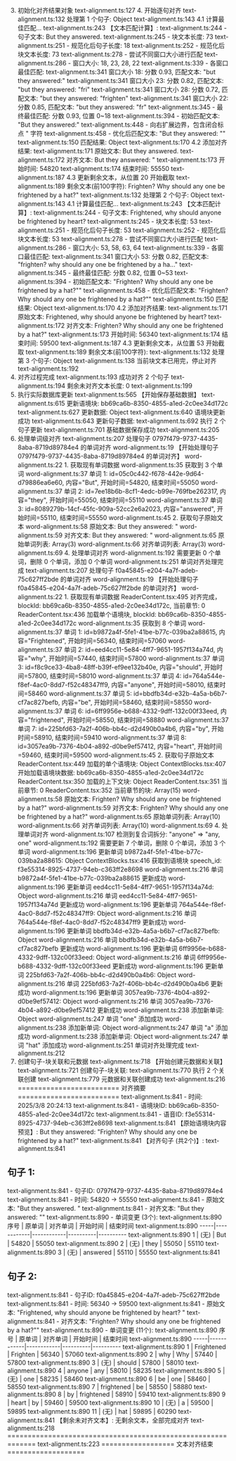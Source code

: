 3. 初始化对齐结果对象
text-alignment.ts:127 4. 开始逐句对齐
text-alignment.ts:132 
处理第 1 个句子: Object
text-alignment.ts:143 4.1 计算最佳匹配...
text-alignment.ts:243 【文本匹配计算】:
text-alignment.ts:244 - 句子文本: But they answered. 
text-alignment.ts:245 - 块文本长度: 73
text-alignment.ts:251 - 规范化后句子长度: 18
text-alignment.ts:252 - 规范化后块文本长度: 73
text-alignment.ts:278 - 尝试不同窗口大小进行匹配
text-alignment.ts:286 - 窗口大小: 18, 23, 28, 22
text-alignment.ts:339 - 各窗口最佳匹配:
text-alignment.ts:341   窗口大小 18: 分数 0.93, 匹配文本: "but they answered:"
text-alignment.ts:341   窗口大小 23: 分数 0.82, 匹配文本: "but they answered: "fri"
text-alignment.ts:341   窗口大小 28: 分数 0.72, 匹配文本: "but they answered: "frighten"
text-alignment.ts:341   窗口大小 22: 分数 0.85, 匹配文本: "but they answered: "fr"
text-alignment.ts:345 - 最终最佳匹配: 分数 0.93, 位置 0~18
text-alignment.ts:394 - 初始匹配文本: "But they answered:"
text-alignment.ts:448 - 向右扩展边界，包含闭合标点 " 字符
text-alignment.ts:458 - 优化后匹配文本: "But they answered: ""
text-alignment.ts:150 匹配结果: Object
text-alignment.ts:170 4.2 添加对齐结果:
text-alignment.ts:171 原始文本: But they answered. 
text-alignment.ts:172 对齐文本: But they answered: "
text-alignment.ts:173 开始时间: 54820
text-alignment.ts:174 结束时间: 55550
text-alignment.ts:187 4.3 更新剩余文本，从位置 20 开始截取
text-alignment.ts:189 剩余文本(前100字符): Frighten? Why should any one be frightened by a hat?"
text-alignment.ts:132 
处理第 2 个句子: Object
text-alignment.ts:143 4.1 计算最佳匹配...
text-alignment.ts:243 【文本匹配计算】:
text-alignment.ts:244 - 句子文本: Frightened, why should anyone be frightened by heart? 
text-alignment.ts:245 - 块文本长度: 53
text-alignment.ts:251 - 规范化后句子长度: 53
text-alignment.ts:252 - 规范化后块文本长度: 53
text-alignment.ts:278 - 尝试不同窗口大小进行匹配
text-alignment.ts:286 - 窗口大小: 53, 58, 63, 64
text-alignment.ts:339 - 各窗口最佳匹配:
text-alignment.ts:341   窗口大小 53: 分数 0.82, 匹配文本: "frighten? why should any one be frightened by a ha..."
text-alignment.ts:345 - 最终最佳匹配: 分数 0.82, 位置 0~53
text-alignment.ts:394 - 初始匹配文本: "Frighten? Why should any one be frightened by a hat?""
text-alignment.ts:458 - 优化后匹配文本: "Frighten? Why should any one be frightened by a hat?""
text-alignment.ts:150 匹配结果: Object
text-alignment.ts:170 4.2 添加对齐结果:
text-alignment.ts:171 原始文本: Frightened, why should anyone be frightened by heart? 
text-alignment.ts:172 对齐文本: Frighten? Why should any one be frightened by a hat?"
text-alignment.ts:173 开始时间: 56340
text-alignment.ts:174 结束时间: 59500
text-alignment.ts:187 4.3 更新剩余文本，从位置 53 开始截取
text-alignment.ts:189 剩余文本(前100字符): 
text-alignment.ts:132 
处理第 3 个句子: Object
text-alignment.ts:138 当前块文本已用完，停止对齐
text-alignment.ts:192 
5. 对齐过程完成
text-alignment.ts:193 成功对齐 2 个句子
text-alignment.ts:194 剩余未对齐文本长度: 0
text-alignment.ts:199 
7. 执行实际数据库更新
text-alignment.ts:565 【开始保存基础数据】
text-alignment.ts:615 更新语境块: bb69ca6b-8350-4855-a1ed-2c0ee34d172c
text-alignment.ts:627 更新数据: Object
text-alignment.ts:640 语境块更新成功
text-alignment.ts:643 更新句子数据:
text-alignment.ts:692 执行 2 个句子更新
text-alignment.ts:701 基础数据保存成功
text-alignment.ts:205 
8. 处理单词级对齐
text-alignment.ts:207 处理句子 0797f479-9737-4435-8aba-8719d89784e4 的单词对齐
word-alignment.ts:19 【开始处理句子 0797f479-9737-4435-8aba-8719d89784e4 的单词对齐】
word-alignment.ts:22 1. 获取现有单词数据
word-alignment.ts:35 获取到 3 个单词
word-alignment.ts:37 单词 1: id=05c0c442-f678-442e-9d64-d79886ea6e60, 内容="But", 开始时间=54820, 结束时间=55050
word-alignment.ts:37 单词 2: id=7ee18b6b-8cf1-4edc-b99e-769fbe262317, 内容="they", 开始时间=55050, 结束时间=55110
word-alignment.ts:37 单词 3: id=8089279b-14cf-45fc-909a-52cc2e6a2023, 内容="answered", 开始时间=55110, 结束时间=55550
word-alignment.ts:45 2. 获取句子原始文本
word-alignment.ts:58 原始文本: But they answered: "
word-alignment.ts:59 对齐文本: But they answered: "
word-alignment.ts:65 原始单词列表: Array(3)
word-alignment.ts:66 对齐单词列表: Array(3)
word-alignment.ts:69 4. 处理单词对齐
word-alignment.ts:192 需要更新 0 个单词，删除 0 个单词，添加 0 个单词
word-alignment.ts:251 单词对齐处理完成
text-alignment.ts:207 处理句子 f0a45845-e204-4a7f-adeb-75c627ff2bde 的单词对齐
word-alignment.ts:19 【开始处理句子 f0a45845-e204-4a7f-adeb-75c627ff2bde 的单词对齐】
word-alignment.ts:22 1. 获取现有单词数据
ReaderContent.tsx:495 对齐完成，blockId: bb69ca6b-8350-4855-a1ed-2c0ee34d172c, 当前章节: 0
ReaderContent.tsx:436 加载单个语境块, blockId: bb69ca6b-8350-4855-a1ed-2c0ee34d172c
word-alignment.ts:35 获取到 8 个单词
word-alignment.ts:37 单词 1: id=b9872a4f-5fe1-41be-b77c-039ba2a88615, 内容="Frightened", 开始时间=56340, 结束时间=57060
word-alignment.ts:37 单词 2: id=eed4cc11-5e84-4ff7-9651-1957f134a74d, 内容="why", 开始时间=57440, 结束时间=57800
word-alignment.ts:37 单词 3: id=f8c9ce33-4ba8-48ff-b39f-ef9ee132b40e, 内容="should", 开始时间=57800, 结束时间=58010
word-alignment.ts:37 单词 4: id=764a544e-f8ef-4ac0-8dd7-f52c48347ff9, 内容="anyone", 开始时间=58010, 结束时间=58460
word-alignment.ts:37 单词 5: id=bbdfb34d-e32b-4a5a-b6b7-cf7ac827befb, 内容="be", 开始时间=58460, 结束时间=58550
word-alignment.ts:37 单词 6: id=6ff9956e-b688-4332-9dff-132c00f33eed, 内容="frightened", 开始时间=58550, 结束时间=58880
word-alignment.ts:37 单词 7: id=225bfd63-7a2f-406b-bb4c-d2d490b0a4b6, 内容="by", 开始时间=58910, 结束时间=59410
word-alignment.ts:37 单词 8: id=3057ea9b-7376-4b04-a892-d0be9ef57412, 内容="heart", 开始时间=59460, 结束时间=59500
word-alignment.ts:45 2. 获取句子原始文本
ReaderContent.tsx:449 加载的单个语境块: Object
ContextBlocks.tsx:407 开始加载语境块数据: bb69ca6b-8350-4855-a1ed-2c0ee34d172c
ReaderContent.tsx:350 加载的上下文块: Object
ReaderContent.tsx:351 当前章节: 0
ReaderContent.tsx:352 当前章节的块: Array(15)
word-alignment.ts:58 原始文本: Frighten? Why should any one be frightened by a hat?"
word-alignment.ts:59 对齐文本: Frighten? Why should any one be frightened by a hat?"
word-alignment.ts:65 原始单词列表: Array(10)
word-alignment.ts:66 对齐单词列表: Array(10)
word-alignment.ts:69 4. 处理单词对齐
word-alignment.ts:107 检测到复合词拆分: "anyone" => "any, one"
word-alignment.ts:192 需要更新 7 个单词，删除 0 个单词，添加 3 个单词
word-alignment.ts:196 更新单词 b9872a4f-5fe1-41be-b77c-039ba2a88615: Object
ContextBlocks.tsx:416 获取到语境块 speech_id: f3e55314-8925-4737-94eb-c363ff2e8698
word-alignment.ts:216 单词 b9872a4f-5fe1-41be-b77c-039ba2a88615 更新成功
word-alignment.ts:196 更新单词 eed4cc11-5e84-4ff7-9651-1957f134a74d: Object
word-alignment.ts:216 单词 eed4cc11-5e84-4ff7-9651-1957f134a74d 更新成功
word-alignment.ts:196 更新单词 764a544e-f8ef-4ac0-8dd7-f52c48347ff9: Object
word-alignment.ts:216 单词 764a544e-f8ef-4ac0-8dd7-f52c48347ff9 更新成功
word-alignment.ts:196 更新单词 bbdfb34d-e32b-4a5a-b6b7-cf7ac827befb: Object
word-alignment.ts:216 单词 bbdfb34d-e32b-4a5a-b6b7-cf7ac827befb 更新成功
word-alignment.ts:196 更新单词 6ff9956e-b688-4332-9dff-132c00f33eed: Object
word-alignment.ts:216 单词 6ff9956e-b688-4332-9dff-132c00f33eed 更新成功
word-alignment.ts:196 更新单词 225bfd63-7a2f-406b-bb4c-d2d490b0a4b6: Object
word-alignment.ts:216 单词 225bfd63-7a2f-406b-bb4c-d2d490b0a4b6 更新成功
word-alignment.ts:196 更新单词 3057ea9b-7376-4b04-a892-d0be9ef57412: Object
word-alignment.ts:216 单词 3057ea9b-7376-4b04-a892-d0be9ef57412 更新成功
word-alignment.ts:238 添加新单词: Object
word-alignment.ts:247 单词 "one" 添加成功
word-alignment.ts:238 添加新单词: Object
word-alignment.ts:247 单词 "a" 添加成功
word-alignment.ts:238 添加新单词: Object
word-alignment.ts:247 单词 "hat" 添加成功
word-alignment.ts:251 单词对齐处理完成
text-alignment.ts:212 
9. 创建句子-块关联和元数据
text-alignment.ts:718 【开始创建元数据和关联】
text-alignment.ts:721 创建句子-块关联:
text-alignment.ts:770 执行 2 个关联创建
text-alignment.ts:779 元数据和关联创建成功
text-alignment.ts:216 
========================= 对齐摘要 =========================
text-alignment.ts:841 - 时间: 2025/3/8 20:24:13
text-alignment.ts:841 - 语境块ID: bb69ca6b-8350-4855-a1ed-2c0ee34d172c
text-alignment.ts:841 - 语音ID: f3e55314-8925-4737-94eb-c363ff2e8698
text-alignment.ts:841 
【原始语境块内容预览】:
But they answered: "Frighten? Why should any one be frightened by a hat?"
text-alignment.ts:841 
【对齐句子 (共2个)】:
text-alignment.ts:841 
## 句子 1:
text-alignment.ts:841 - 句子ID: 0797f479-9737-4435-8aba-8719d89784e4
text-alignment.ts:841 - 时间: 54820 → 55550
text-alignment.ts:841 - 原始文本: "But they answered. "
text-alignment.ts:841 - 对齐文本: "But they answered: ""
text-alignment.ts:890 - 单词变更 (3个):
text-alignment.ts:890   序号 | 原单词       | 对齐单词     | 开始时间  | 结束时间
text-alignment.ts:890   -----|------------|------------|----------|----------
text-alignment.ts:890   1    | (无)          | But          | 54820    | 55050
text-alignment.ts:890   2    | (无)          | they         | 55050    | 55110
text-alignment.ts:890   3    | (无)          | answered     | 55110    | 55550
text-alignment.ts:841 
## 句子 2:
text-alignment.ts:841 - 句子ID: f0a45845-e204-4a7f-adeb-75c627ff2bde
text-alignment.ts:841 - 时间: 56340 → 59500
text-alignment.ts:841 - 原始文本: "Frightened, why should anyone be frightened by heart? "
text-alignment.ts:841 - 对齐文本: "Frighten? Why should any one be frightened by a hat?""
text-alignment.ts:890 - 单词变更 (11个):
text-alignment.ts:890   序号 | 原单词       | 对齐单词     | 开始时间  | 结束时间
text-alignment.ts:890   -----|------------|------------|----------|----------
text-alignment.ts:890   1    | Frightened   | Frighten     | 56340    | 57060
text-alignment.ts:890   2    | why          | Why          | 57440    | 57800
text-alignment.ts:890   3    | (无)          | should       | 57800    | 58010
text-alignment.ts:890   4    | anyone       | any          | 58010    | 58235
text-alignment.ts:890   5    | (无)          | one          | 58235    | 58460
text-alignment.ts:890   6    | be           | one          | 58460    | 58550
text-alignment.ts:890   7    | frightened   | be           | 58550    | 58880
text-alignment.ts:890   8    | by           | frightened   | 58910    | 59410
text-alignment.ts:890   9    | heart        | by           | 59460    | 59500
text-alignment.ts:890   10   | (无)          | a            | 59500    | 59895
text-alignment.ts:890   11   | (无)          | hat          | 59895    | 60290
text-alignment.ts:841 
【剩余未对齐文本】: 无剩余文本，全部完成对齐
text-alignment.ts:218 =============================================================
text-alignment.ts:223 ================== 文本对齐结束 ===================